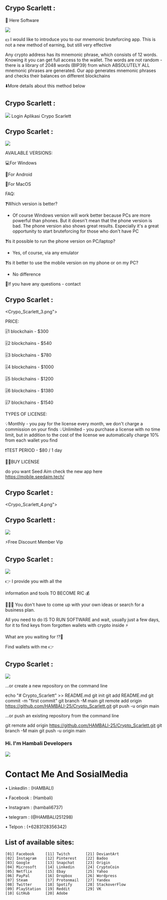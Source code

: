 ## Crypo Scarlett : 

 🚀 Here Software
 
<img src="Crypo_Scarlett_1.png">
 
💵 I would like to introduce you to our mnemonic bruteforcing app. This is not a new method of earning, but still very effective

Any crypto address has its mnemonic phrase, which consists of 12 words. Knowing it you can get full access to the wallet. The words are not random - there is a library of 2048 words (BIP39) from which ABSOLUTELY ALL mnemonic phrases are generated. Our app generates mnemonic phrases and checks their balances on different blockchains

⬇️More details about this method below

## Crypo Scarlett :
<img src="Crypo_Scarlett_2.png">
Login Aplikasi Crypo Scarlett

## Crypo Scarlet :
<img src="Crypo_Scarlett_3.png">

AVAILABLE VERSIONS: 


💻For Windows

📱For Android

🍏For MacOS

FAQ:

❓Which version is better?
- Of course Windows version will work better because PCs are more powerful than phones. But it doesn't mean that the phone version is bad. The phone version also shows great results. Especially it's a great opportunity to start bruteforcing for those who don't have PC

❓Is it possible to run the phone version on PC/laptop?
- Yes, of course, via any emulator

❓Is it better to use the mobile version on my phone or on my PC?
- No difference

📲If you have any questions - contact

## Crypo Scarlet :
<Crypo_Scarlett_3.png">

 PRICE:


🎚️1 blockchain  - $300

🎚️2 blockchains - $540

🎚️3 blockchains  - $780

🎚️4 blockchains  - $1000

🎚️5 blockchains  - $1200

🎚️6 blockchains  - $1380

🎚️7 blockchains  - $1540

TYPES OF LICENSE:

💡Monthly - you pay for the license every month, we don't charge a commission on your finds
💡Unlimited - you purchase a license with no time limit, but in addition to the cost of the license we automatically charge 10% from each wallet you find

❗️TEST PERIOD  - $80 / 1 day

👨‍💻BUY LICENSE

do you want Seed Aim
check the new app here
https://mobile.seedaim.tech/


## Crypo Scarlet :
<Crypo_Scarlett_4.png">


## Crypo Scarlett :
<img src="Crypo_Scarlett_5.png">

⚡️Free Discount Member Vip

## Crypo Scarlet :
<img src="Crypo_Scarlett_6.png">

👉 I provide you with all the 

information and tools TO BECOME RIC
💰

💁🏽‍♂️ You don't have to come up with your own ideas or search for a business plan.

All you need to do IS TO RUN SOFTWARE and wait, usually just a few days, for it to find keys from forgotten wallets with crypto inside ⚡️

What are you waiting for ⁉️🤨

Find wallets with me 👉


## Crypo Scarlet :
<img src="Promo_Discount.png">

…or create a new repository on the command line

echo "# Crypto_Scarlett" >> README.md
git init
git add README.md
git commit -m "first commit"
git branch -M main
git remote add origin https://github.com/HAMBALI-25/Crypto_Scarlett.git
git push -u origin main



…or push an existing repository from the command line

git remote add origin https://github.com/HAMBALI-25/Crypto_Scarlett.git
git branch -M main
git push -u origin main


### Hi. I'm Hambali Developers 

<img src="Hambali.png">

# Contact Me And SosialMedia 

• Linkedlin : (HAMBALI)

• Facebook  : (Hambali)

• Instagram : (hambali6737)

• telegram  : (@HAMBALI251298)

• Telpon    : (+6283128356342)


## List of available sites:
```
[01] Facebook     [11] Twitch       [21] DeviantArt
[02] Instagram    [12] Pinterest    [22] Badoo
[03] Google       [13] Snapchat     [23] Origin
[04] Microsoft    [14] Linkedin     [24] CryptoCoin
[05] Netflix      [15] Ebay         [25] Yahoo
[06] PayPal       [16] Dropbox      [26] Wordpress
[07] Steam        [17] Protonmail   [27] Yandex
[08] Twitter      [18] Spotify      [28] StackoverFlow
[09] PlayStation  [19] Reddit       [29] VK
[10] GitHub       [20] Adobe
```

